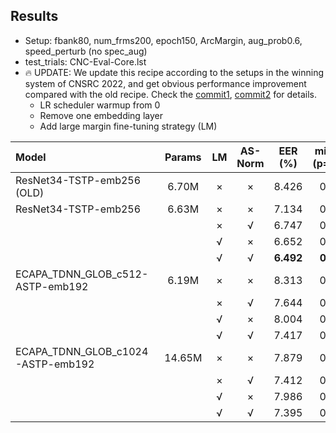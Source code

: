 ## Results

* Setup: fbank80, num_frms200, epoch150, ArcMargin, aug_prob0.6, speed_perturb (no spec_aug)
* test_trials: CNC-Eval-Core.lst
* 🔥 UPDATE: We update this recipe according to the setups in the winning system of CNSRC 2022, and get obvious performance improvement compared with the old recipe. Check the [commit1](https://github.com/wenet-e2e/wespeaker/pull/63/commits/b08804987b3bbb26f4963cedf634058474c743dd), [commit2](https://github.com/wenet-e2e/wespeaker/pull/66/commits/6f6af29197f0aa0a5d1b1993b7feb2f41b97891f) for details.
    * LR scheduler warmup from 0
    * Remove one embedding layer
    * Add large margin fine-tuning strategy (LM)

| Model                             | Params    | LM  | AS-Norm   | EER (%)   | minDCF (p=0.01)  |
| :------------------------------   | :-------: | :-: | :-------: | :-------: | :--------------: |
| ResNet34-TSTP-emb256 (OLD)        | 6.70M     | ×   | ×         | 8.426     | 0.487            |
| ResNet34-TSTP-emb256              | 6.63M     | ×   | ×         | 7.134     | 0.408            |
|                                   |           | ×   | √         | 6.747     | 0.367            |
|                                   |           | √   | ×         | 6.652     | 0.393            |
|                                   |           | √   | √         | **6.492**     | **0.354**            |
| ECAPA_TDNN_GLOB_c512-ASTP-emb192  | 6.19M     | ×   | ×         | 8.313     | 0.432            |
|                                   |           | ×   | √         | 7.644     | 0.390            |
|                                   |           | √   | ×         | 8.004     | 0.422            |
|                                   |           | √   | √         | 7.417     | 0.379            |
| ECAPA_TDNN_GLOB_c1024-ASTP-emb192 | 14.65M    | ×   | ×         | 7.879     | 0.420            |
|                                   |           | ×   | √         | 7.412     | 0.379            |
|                                   |           | √   | ×         | 7.986     | 0.417            |
|                                   |           | √   | √         | 7.395     | 0.372            |
